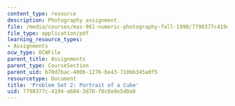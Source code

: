 ```yaml
---
content_type: resource
description: Photography assignment.
file: /media/courses/mas-961-numeric-photography-fall-1998/7798377c4194a6843d70f8c0a9e5d0a8_ps2.pdf
file_type: application/pdf
learning_resource_types:
- Assignments
ocw_type: OCWFile
parent_title: Assignments
parent_type: CourseSection
parent_uid: b70d7bac-400b-1276-be43-7106b345a0f5
resourcetype: Document
title: 'Problem Set 2: Portrait of a Cube'
uid: 7798377c-4194-a684-3d70-f8c0a9e5d0a8
---
```

